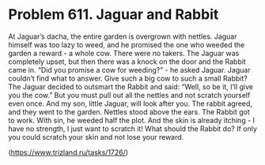 # Problem 611. Jaguar and Rabbit 

At Jaguar’s dacha, the entire garden is overgrown with nettles. Jaguar himself was too lazy to weed, and he promised the one who weeded the garden a reward - a whole cow. There were no takers. The Jaguar was completely upset, but then there was a knock on the door and the Rabbit came in. “Did you promise a cow for weeding?” - he asked Jaguar. Jaguar couldn’t find what to answer. Give such a big cow to such a small Rabbit? The Jaguar decided to outsmart the Rabbit and said: “Well, so be it, I’ll give you the cow.” But you must pull out all the nettles and not scratch yourself even once. And my son, little Jaguar, will look after you. The rabbit agreed, and they went to the garden. Nettles stood above the ears. The Rabbit got to work. With sin, he weeded half the plot. And the skin is already itching - I have no strength, I just want to scratch it! What should the Rabbit do? If only you could scratch your skin and not lose your reward.

(https://www.trizland.ru/tasks/1726/)